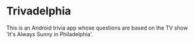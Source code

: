 # Trivadelphia

This is an Android trivia app whose questions are based on the TV show 'It's Always Sunny in Philadelphia'.
